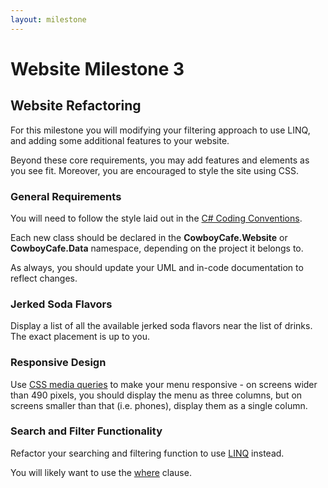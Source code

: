```yaml
---
layout: milestone
---
```

# Website Milestone 3

## Website Refactoring
For this milestone you will modifying your filtering approach to use LINQ, and adding some additional features to your website.

Beyond these core requirements, you may add features and elements as you see fit.  Moreover, you are encouraged to style the site using CSS.

### General Requirements

You will need to follow the style laid out in the [C# Coding Conventions](https://docs.microsoft.com/en-us/dotnet/csharp/programming-guide/inside-a-program/coding-conventions).

Each new class should be declared in the **CowboyCafe.Website** or **CowboyCafe.Data** namespace, depending on the project it belongs to.

As always, you should update your UML and in-code documentation to reflect changes.

### Jerked Soda Flavors

Display a list of all the available jerked soda flavors near the list of drinks.  The exact placement is up to you.

### Responsive Design

Use [CSS media queries](https://developer.mozilla.org/en-US/docs/Web/CSS/Media_Queries/Using_media_queries) to make your menu responsive - on screens wider than 490 pixels, you should display the menu as three columns, but on screens smaller than that (i.e. phones), display them as a single column.

### Search and Filter Functionality

Refactor your searching and filtering function to use [LINQ](https://docs.microsoft.com/en-us/dotnet/csharp/programming-guide/concepts/linq/) instead.

You will likely want to use the [where](https://docs.microsoft.com/en-us/dotnet/csharp/programming-guide/concepts/linq/filtering-data) clause.
